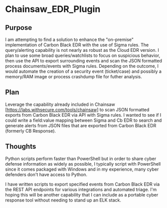 # Chainsaw_EDR_Plugin

## Purpose

I am attempting to find a solution to enhance the "on-premise" implementation of Carbon Black EDR with the use of Sigma rules.  The query/alerting capability is not nearly as robust as the Cloud EDR version.  I plan to use some broad queries/watchlists to focus on suspicious behavior, then use the API to export surrounding events and scan the JSON formatted process documents/events with Sigma rules.  Depending on the outcome, I would automate the creation of a security event (ticket/case) and possibly a memory/RAM image or process crashdump file for futher analysis.

## Plan
Leverage the capability already included in Chainsaw [https://labs.withsecure.com/tools/chainsaw] to scan JSON formatted exports from Carbon Black EDR via API with Sigma rules.
I wanted to see if I could write a field:value mapping between Sigma and Cb EDR to search and generate alerts from JSON files that are exported from Carbon Black EDR (formerly CB Response).  

## Thoughts
Python scripts perform faster than PowerShell but in order to share cyber defense information as widely as possible, I typically script with PowerShell since it comes packaged with Windows and in my experience, many cyber defenders don't have access to Python.

I have written scripts to export specified events from Carbon Black EDR via the REST API endpoints for various integrations and automated triage.  I'm hoping this will be another capability that I can include as a portable cyber response tool without needing to stand up an ELK stack.  
